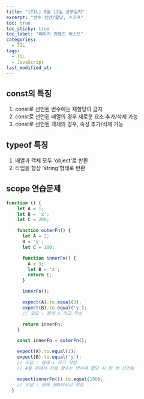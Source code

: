 ```yaml
---
title: "[TIL] 9월 12일 공부일지"
excerpt: "변수 선언/할당, 스코프"
toc: true
toc_sticky: true
toc_label: "페이지 컨텐츠 리스트"
categories:
  - TIL
tags:
  - TIL
  - JavaScript
last_modified_at:
---
```


## const의 특징

1. const로 선언된 변수에는 재할당이 금지
2. const로 선언된 배열의 경우 새로운 요소 추가/삭제 가능
3. const로 선언된 객체의 경우, 속성 추가/삭제 가능

## typeof 특징

1. 배열과 객체 모두 'object'로 반환
2. 타입을 항상 'string'형태로 반환

## scope 연습문제

```javascript
function () {
    let A = 1;
    let B = 'x';
    let C = 200;

    function outerFn() {
      let A = 2;
      B = 'y';
      let C = 100;

      function innerFn() {
        A = 3;
        let B = 'z';
        return C;
      }

      innerFn();

      expect(A).to.equal(3);
      expect(B).to.equal('y');
      // 오답 : 원래 x 라고 작성

      return innerFn;
    }

    const innerFn = outerFn();

    expect(A).to.equal(1);
    expect(B).to.equal('y');
    // 오답 : 원래 x 라고 작성
    // 4줄 위에서 처럼 함수는 변수에 할당 시 한 번 선언됨

    expect(innerFn()).to.equal(100);
    // 오답 : 원래 200이라고 작성
  }
```
